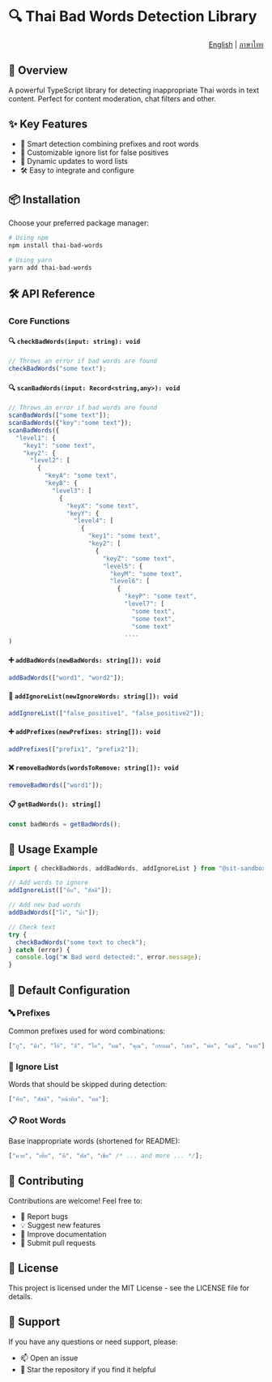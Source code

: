 # 🔍 Thai Bad Words Detection Library

<div align="right">
  <a href="README.md">English</a> | <a href="README.th.md">ภาษาไทย</a>
</div>

## 📖 Overview

A powerful TypeScript library for detecting inappropriate Thai words in text content. Perfect for content moderation, chat filters and other.

## ✨ Key Features

- 🎯 Smart detection combining prefixes and root words
- 🚫 Customizable ignore list for false positives
- 🔄 Dynamic updates to word lists
- 🛠️ Easy to integrate and configure

## 📦 Installation

Choose your preferred package manager:

```bash
# Using npm
npm install thai-bad-words

# Using yarn
yarn add thai-bad-words
```

## 🛠️ API Reference

### Core Functions

#### 🔍 `checkBadWords(input: string): void`

```typescript
// Throws an error if bad words are found
checkBadWords("some text");
```

#### 🔍 `scanBadWords(input: Record<string,any>): void`

```typescript
// Throws an error if bad words are found
scanBadWords(["some text"]);
scanBadWords({"key":"some text"});
scanBadWords({
  "level1": {
    "key1": "some text",
    "key2": {
      "level2": [
        {
          "keyA": "some text",
          "keyB": {
            "level3": [
              {
                "keyX": "some text",
                "keyY": {
                  "level4": [
                    {
                      "key1": "some text",
                      "key2": [
                        {
                          "keyZ": "some text",
                          "level5": {
                            "keyM": "some text",
                            "level6": [
                              {
                                "keyP": "some text",
                                "level7": [
                                  "some text",
                                  "some text",
                                  "some text"
                                ....
)
```

#### ➕ `addBadWords(newBadWords: string[]): void`

```typescript
addBadWords(["word1", "word2"]);
```

#### 🚫 `addIgnoreList(newIgnoreWords: string[]): void`

```typescript
addIgnoreList(["false_positive1", "false_positive2"]);
```

#### ➕ `addPrefixes(newPrefixes: string[]): void`

```typescript
addPrefixes(["prefix1", "prefix2"]);
```

#### ❌ `removeBadWords(wordsToRemove: string[]): void`

```typescript
removeBadWords(["word1"]);
```

#### 📋 `getBadWords(): string[]`

```typescript
const badWords = getBadWords();
```

## 🌟 Usage Example

```typescript
import { checkBadWords, addBadWords, addIgnoreList } from "@sit-sandbox/thai-bad-words";

// Add words to ignore
addIgnoreList(["หีบ", "สัสดี"]);

// Add new bad words
addBadWords(["โง่", "บ้า"]);

// Check text
try {
  checkBadWords("some text to check");
} catch (error) {
  console.log("❌ Bad word detected:", error.message);
}
```

## 📝 Default Configuration

### 🔤 Prefixes

Common prefixes used for word combinations:

```typescript
["กู", "มึง", "ไอ้", "อี", "ไอ", "ผม", "คุณ", "กระผม", "เธอ", "พ่อ", "แม่", "นาย"];
```

### 🚫 Ignore List

Words that should be skipped during detection:

```typescript
["หีบ", "สัสดี", "หน้าหีบ", "ตด"];
```

### 📋 Root Words

Base inappropriate words (shortened for README):

```typescript
["ควย", "เหี้ย", "หี", "สัส", "เชี่ย" /* ... and more ... */];
```

## 🤝 Contributing

Contributions are welcome! Feel free to:

- 🐛 Report bugs
- 💡 Suggest new features
- 📝 Improve documentation
- 🔧 Submit pull requests

## 📄 License

This project is licensed under the MIT License - see the LICENSE file for details.

## 💬 Support

If you have any questions or need support, please:

- 📫 Open an issue
- 🌟 Star the repository if you find it helpful
